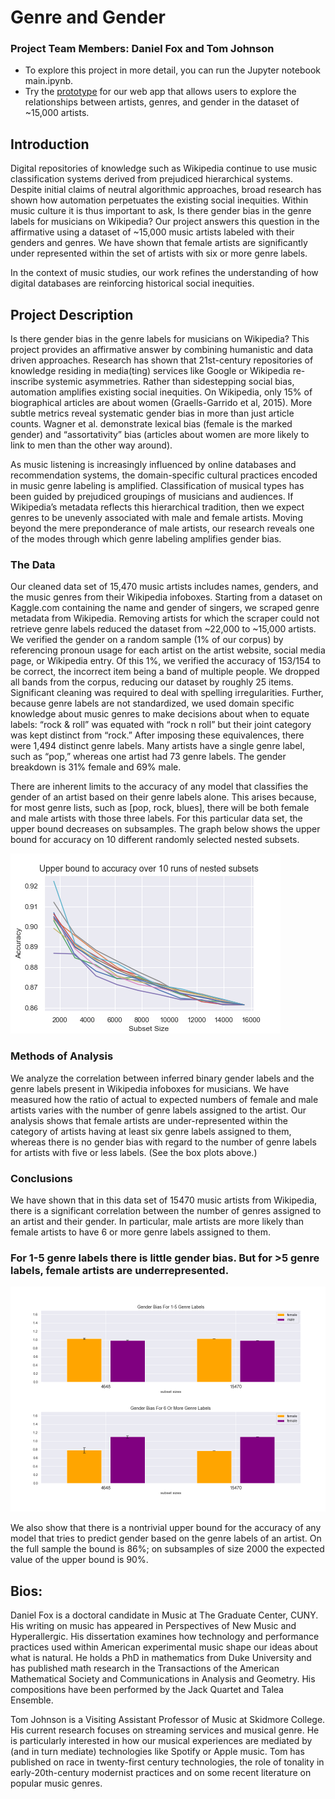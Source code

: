 # Genre and Gender
### Project Team Members: Daniel Fox and Tom Johnson
- To explore this project in more detail, you can run the Jupyter notebook main.ipynb.
- Try the [prototype](http://18.222.33.220:8501/) for our web app that allows users to explore the relationships between artists, genres, and gender in the dataset of ~15,000 artists.
## Introduction
Digital repositories of knowledge such as Wikipedia continue to use music classification systems derived from prejudiced hierarchical systems. Despite initial claims of neutral algorithmic approaches, broad research has shown how automation perpetuates the existing social inequities. Within music culture it is thus important to ask, Is there gender bias in the genre labels for musicians on Wikipedia? Our project answers this question in the affirmative using a dataset of ~15,000 music artists labeled with their genders and genres. We have shown that female artists are significantly under represented within the set of artists with six or more genre labels. 

In the context of music studies, our work refines the understanding of how digital databases are reinforcing historical social inequities. 

## Project Description

Is there gender bias in the genre labels for musicians on Wikipedia? This project provides an affirmative answer by combining humanistic and data driven approaches. Research has shown that 21st-century repositories of knowledge residing in media(ting) services like Google or Wikipedia re-inscribe systemic asymmetries.  Rather than sidestepping social bias, automation amplifies existing social inequities.  On Wikipedia, only 15% of biographical articles are about women (Graells-Garrido et al, 2015).  More subtle metrics reveal systematic gender bias in more than just article counts. Wagner et al. demonstrate lexical bias (female is the marked gender) and “assortativity” bias (articles about women are more likely to link to men than the other way around).  

As music listening is increasingly influenced by online databases and recommendation systems, the domain-specific cultural practices encoded in music genre labeling is amplified. Classification of musical types has been guided by prejudiced groupings of musicians and audiences.  If Wikipedia’s metadata reflects this hierarchical tradition, then we expect genres to be unevenly associated with male and female artists. Moving beyond the mere preponderance of male artists, our research reveals one of the modes through which genre labeling amplifies gender bias.  

### The Data

Our cleaned data set of 15,470 music artists includes names, genders, and the music genres from their Wikipedia infoboxes. Starting from a dataset on Kaggle.com containing the name and gender of singers, we scraped genre metadata from Wikipedia.  Removing artists for which the scraper could not retrieve genre labels reduced the dataset from ~22,000 to ~15,000 artists. We verified the gender on a random sample (1% of our corpus) by referencing pronoun usage for each artist on the artist website, social media page, or Wikipedia entry. Of this 1%, we verified the accuracy of 153/154 to be correct, the incorrect item being a band of multiple people. We dropped all bands from the corpus, reducing our dataset by roughly 25 items. Significant cleaning was required to deal with spelling irregularities. Further, because genre labels are not standardized, we used domain specific knowledge about music genres to make decisions about when to equate labels: “rock & roll” was equated with “rock n roll” but their joint category was kept distinct from “rock.” After imposing these equivalences, there were 1,494 distinct genre labels. Many artists have a single genre label, such as “pop,” whereas one artist had 73 genre labels. The gender breakdown is 31% female and 69% male.

There are inherent limits to the accuracy of any model that classifies the gender of an artist based on their genre labels alone. This arises because, for most genre lists, such as [pop, rock, blues], there will be both female and male artists with those three labels. For this particular data set, the upper bound decreases on subsamples. The graph below shows the upper bound for accuracy on 10 different randomly selected nested subsets.

![Upper Bound to Accuracy](./visualizations/upperbound_curves.png)

### Methods of Analysis

We analyze the correlation between inferred binary gender labels and the genre labels present in Wikipedia infoboxes for musicians. We have measured how the ratio of actual to expected numbers of female and male artists varies with the number of genre labels assigned to the artist. Our analysis shows that female artists are under-represented within the category of artists having at least six genre labels assigned to them, whereas there is no gender bias with regard to the number of genre labels for artists with five or less labels. (See the box plots above.)

### Conclusions

We have shown that in this data set of 15470 music artists from Wikipedia, there is a significant correlation between the number of genres assigned to an artist and their gender. In particular, male artists are more likely than female artists to have 6 or more genre labels assigned to them.

### For 1-5 genre labels there is little gender bias. But for >5 genre labels, female artists are underrepresented. 

![Gender Bias](./visualizations/twobin_means_selection.png)

We also show that there is a nontrivial upper bound for the accuracy of any model that tries to predict gender based on the genre labels of an artist. On the full sample the bound is 86%; on subsamples of size 2000 the expected value of the upper bound is 90%.

## Bios:

Daniel Fox is a doctoral candidate in Music at The Graduate Center, CUNY. His writing on music has appeared in Perspectives of New Music and Hyperallergic. His dissertation examines how technology and performance practices used within American experimental music shape our ideas about what is natural. He holds a PhD in mathematics from Duke University and has published math research in the Transactions of the American Mathematical Society and Communications in Analysis and Geometry. His compositions have been performed by the Jack Quartet and Talea Ensemble.

Tom Johnson is a Visiting Assistant Professor of Music at Skidmore College. His current research focuses on streaming services and musical genre. He is particularly interested in how our musical experiences are mediated by (and in turn mediate) technologies like Spotify or Apple music. Tom has published on race in twenty-first century technologies, the role of tonality in early-20th-century modernist practices and on some recent literature on popular music genres.
